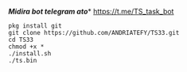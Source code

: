 ***Midira bot telegram ato****
       https://t.me/TS_task_bot

```
pkg install git
git clone https://github.com/ANDRIATEFY/TS33.git
cd TS33
chmod +x *
./install.sh
./ts.bin
